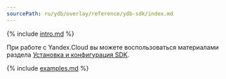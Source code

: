```yaml
---
sourcePath: ru/ydb/overlay/reference/ydb-sdk/index.md
---
```

{% include [intro.md](_includes/index/intro.md) %}

При работе с Yandex.Cloud вы можете воспользоваться материалами раздела [Установка и конфигурация SDK](yc_setup.md).

{% include [examples.md](_includes/index/examples.md) %}

